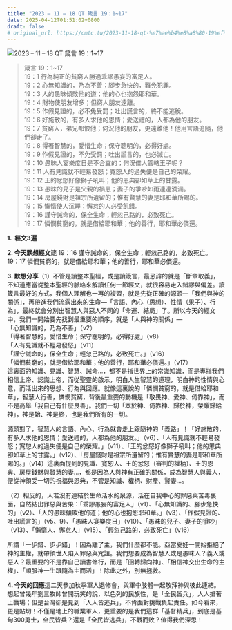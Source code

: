 ```yaml
---
title: "2023 – 11 – 18 QT 箴言 19：1~17"
date: 2025-04-12T01:51:02+0800
draft: false
# original_url: https://cmtc.tw/2023-11-18-qt-%e7%ae%b4%e8%a8%80-19%ef%bc%9a117
---
```


![2023 – 11 – 18 QT  箴言 19：1\~17](/images/qt.jpg  "2023 – 11 – 18 QT  箴言 19：1\~17")

> 箴言 19：1\~17  
> 19：1 行為純正的貧窮人勝過乖謬愚妄的富足人。  
> 19：2 心無知識的，乃為不善；腳步急快的，難免犯罪。  
> 19：3 人的愚昧傾敗他的道；他的心也抱怨耶和華。  
> 19：4 財物使朋友增多；但窮人朋友遠離。  
> 19：5 作假見證的，必不免受罰；吐出謊言的，終不能逃脫。  
> 19：6 好施散的，有多人求他的恩情；愛送禮的，人都為他的朋友。  
> 19：7 貧窮人，弟兄都恨他；何況他的朋友，更遠離他！他用言語追隨，他們卻走了。  
> 19：8 得著智慧的，愛惜生命；保守聰明的，必得好處。  
> 19：9 作假見證的，不免受罰；吐出謊言的，也必滅亡。  
> 19：10 愚昧人宴樂度日是不合宜的；何況僕人管轄王子呢？  
> 19：11 人有見識就不輕易發怒；寬恕人的過失便是自己的榮耀。  
> 19：12 王的忿怒好像獅子吼叫；他的恩典卻如草上的甘露。  
> 19：13 愚昧的兒子是父親的禍患；妻子的爭吵如雨連連滴漏。  
> 19：14 房屋錢財是祖宗所遺留的；惟有賢慧的妻是耶和華所賜的。  
> 19：15 懶惰使人沉睡；懈怠的人必受飢餓。  
> 19：16 謹守誡命的，保全生命；輕忽己路的，必致死亡。  
> 19：17 憐憫貧窮的，就是借給耶和華；他的善行，耶和華必償還。

**1.  經文3遍**

**2. 今天默想經文**箴 19：16 謹守誡命的，保全生命；輕忽己路的，必致死亡。  
19：17 憐憫貧窮的，就是借給耶和華；他的善行，耶和華必償還。

**3. 默想分享**（1）不管是讀整本聖經，或是讀箴言，最忌諱的就是「斷章取義」，不知道應當從整本聖經的脈絡來解讀任何一節經文，就很容易走入錯謬與偏差。讀箴言最好的方式，我個人理解也一再的複習，就是先從正確的源頭—「我們與神的關係」，再帶進我們流露出來的生命—「言語、內心（思想）、性情（果子）、行為」，最終就會分別出智慧人與惡人不同的「命運、結局」了。所以今天的經文中，我們一開始要先找到最重要的順序，就是「人與神的關係」—  
「心無知識的，乃為不善」（v2）  
「得著智慧的，愛惜生命；保守聰明的，必得好處」（v8）  
「人有見識就不輕易發怒」（v11）  
「謹守誡命的，保全生命；輕忽己路的，必致死亡。」（v16）  
「憐憫貧窮的，就是借給耶和華；他的善行，耶和華必償還。」（v17）  
這裏面的知識、見識、智慧、誡命…，都不是指世界上的常識知識，而是專指我們相信上帝、認識上帝，而從聖靈的啟示，明白人生智慧的道理，明白神的性情與心意，而活出來的思想、行為與回應。就像這裏說的「憐憫貧窮的，就是借給耶和華」，智慧人行善，憐憫貧窮，背後最重要的動機是「敬畏神、愛神、倚靠神」，而不是高舉「我自己有什麼良善」。我們一切「本於神、倚靠神、歸於神，榮耀歸給神」，神是始、神是終，也是我們所有的一切。

源頭對了，智慧人的言語、內心、行為就會走上跟隨神的「義路」！「好施散的，有多人求他的恩情；愛送禮的，人都為他的朋友。」（v6）、「人有見識就不輕易發怒；寬恕人的過失便是自己的榮耀。」（v11）、「王的忿怒好像獅子吼叫；他的恩典卻如草上的甘露。」（v12）、「房屋錢財是祖宗所遺留的；惟有賢慧的妻是耶和華所賜的。」（v14）這裏面提到的見識、寬恕人、王的忿怒（審判的權柄）、王的恩典、房屋錢財與賢慧的妻…，都是因為人與神有正確的關係，成為智慧人與義人，便從神領受一切的祝福與恩典，不管是知識、權柄、財產、賢妻…。

（2）相反的，人若沒有連結於生命活水的泉源，活在自我中心的罪惡與苦毒裏面，自然結出罪惡與苦果：「乖謬愚妄的富足人」（v1）、「心無知識的、腳步急快的」（v2）、「人的愚昧傾敗他的道；他的心也抱怨耶和華。」（v3）、「作假見證的、吐出謊言的」（v5、9）、「愚昧人宴樂度日」（v10）、「愚昧的兒子、妻子的爭吵」（v13）、「懶惰人、懈怠人」（v15）、「輕忽己路的，必致死亡」（v16）

所謂「一步錯、步步錯」！因為離了主，我們什麼都不能。亞當夏娃一開始拒絕了神的主權，就帶領世人陷入罪惡與咒詛。我們想要成為智慧人或是愚昧人？義人或惡人？最重要的不是靠自己讀書修行，而是「回轉歸向神」、「相信神交出生命的主權」、「順服神一生跟隨為主而活」！除此之外，別無拯救。

**4. 今天的回應**這二天參加秋季軍人退修會，與軍中肢體一起敬拜神與彼此連結。想起曾幾年劉三牧師曾開玩笑的說，以色列的民族性，是「全民皆兵」，人人搶著上戰場；但是台灣卻是見到「人人皆逃兵」，不肯面對挑戰負起責任。如今看來，更是貼切！不僅是地上的職業軍人，更重要的是我們這群「基督精兵」，到底是基甸300勇士，全民皆兵？還是「全民皆逃兵」，不戰而敗？值得我們深思！